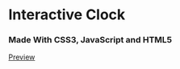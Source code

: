 # Interactive Clock

### Made With CSS3, JavaScript and HTML5

[Preview](https://github.com/dmsanchez86/interactive_clock.git)
